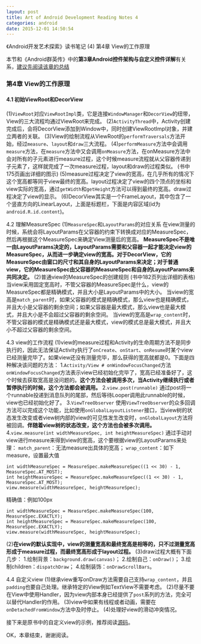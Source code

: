 ```yaml
---
layout: post
title: Art of Android Development Reading Notes 4
categories: android
date: 2015-12-01 14:50:54
---
```

《Android开发艺术探索》读书笔记 (4) 第4章 View的工作原理 <!--more-->

本节和《Android群英传》中的**第3章Android控件架构与自定义控件详解**有关系，[建议先阅读该章的总结](https://hujiaweibujidao.github.io/blog/2015/11/26/Android-Heros-Reading-Notes-2/)

### 第4章 View的工作原理
#### 4.1 初始ViewRoot和DecorView
(1)`ViewRoot`对应`ViewRootImpl`类，它是连接`WindowManager`和`DecorView`的纽带，View的三大流程均通过ViewRoot来完成。
(2)`ActivityThread`中，Activity创建完成后，会将DecorView添加到Window中，同时创建ViewRootImpl对象，并建立两者的关联。
(3)View的绘制流程从ViewRoot的`performTraversals`方法开始，经过`measure`、`layout`和`draw`三大流程。
(4)`performMeasure`方法中会调用`measure`方法，在`measure`方法中又会调用`onMeasure`方法，在onMeasure方法中会对所有的子元素进行measure过程，这个时候measure流程就从父容器传递到子元素了，这样就完成了一次measure过程，layout和draw的过程类似。 (书中175页画出详细的图示)
(5)measure过程决定了view的宽高，在几乎所有的情况下这个宽高都等同于view最终的宽高。layout过程决定了view的四个顶点的坐标和view实际的宽高，通过`getWidth`和`getHeight`方法可以得到最终的宽高。draw过程决定了view的显示。
(6)DecorView其实是一个FrameLayout，其中包含了一个竖直方向的LinearLayout，上面是标题栏，下面是内容区域(id为`android.R.id.content`)。

4.2 理解MeasureSpec
(1)`MeasureSpec`和`LayoutParams`的对应关系
在view测量的时候，系统会将LayoutParams在父容器的约束下转换成对应的MeasureSpec，然后再根据这个MeasureSpec来确定View测量后的宽高。
**MeasureSpec不是唯一由LayoutParams决定的，LayoutParams需要和父容器一起才能决定view的MeasureSpec，从而进一步确定view的宽高。对于DecorView，它的MeasureSpec由窗口的尺寸和其自身的LayoutParams来决定；对于普通view，它的MeasureSpec由父容器的MeasureSpec和自身的LayoutParams来共同决定。**
(2)普通view的MeasureSpec的创建规则 (书中182页列出详细的表格)
当view采用固定宽高时，不管父容器的MeasureSpec是什么，view的MeasureSpec都是精确模式，并且大小是LayoutParams中的大小。
当view的宽高是`match_parent`时，如果父容器的模式是精确模式，那么view也是精确模式，并且大小是父容器的剩余空间；如果父容器是最大模式，那么view也是最大模式，并且大小是不会超过父容器的剩余空间。
当view的宽高是`wrap_content`时，不管父容器的模式是精确模式还是最大模式，view的模式总是最大模式，并且大小不超过父容器的剩余空间。

4.3 view的工作流程
(1)view的measure过程和Activity的生命周期方法不是同步执行的，因此无法保证Activity执行了`onCreate`、`onStart`、`onResume`时某个view已经测量完毕了。如果view还没有测量完毕，那么获得的宽高就都是0。下面是四种解决该问题的方法：
1.`Activity/View # onWindowFocusChanged`方法
`onWindowFocusChanged`方法表示view已经初始化完毕了，宽高已经准备好了，这个时候去获取宽高是没问题的。**这个方法会被调用多次，当Activity继续执行或者暂停执行的时候，这个方法都会被调用。**
2.`view.post(runnable)`
通过post将一个runnable投递到消息队列的尾部，然后等待Looper调用此runnable的时候，view也已经初始化好了。
3.`ViewTreeObserver`
使用`ViewTreeObserver`的众多回调方法可以完成这个功能，比如使用`onGlobalLayoutListener`接口，当view树的状态发生改变或者view树内部的view的可见性发生改变时，`onGlobalLayout`方法将被回调。**伴随着view树的状态改变，这个方法也会被多次调用。**
4.`view.measure(int widthMeasureSpec, int heightMeasureSpec)`
通过手动对view进行measure来得到view的宽高，这个要根据view的LayoutParams来处理：
`match_parent`：无法measure出具体的宽高；
`wrap_content`：如下measure，设置最大值
```
int widthMeasureSpec = MeasureSpec.makeMeasureSpec((1 << 30) - 1, MeasureSpec.AT_MOST);
int heightMeasureSpec = MeasureSpec.makeMeasureSpec((1 << 30) - 1, MeasureSpec.AT_MOST);
view.measure(widthMeasureSpec, heightMeasureSpec);
```
精确值：例如100px
```
int widthMeasureSpec = MeasureSpec.makeMeasureSpec(100, MeasureSpec.EXACTLY);
int heightMeasureSpec = MeasureSpec.makeMeasureSpec(100, MeasureSpec.EXACTLY);
view.measure(widthMeasureSpec, heightMeasureSpec);
```
(2)**在view的默认实现中，view的测量宽高和最终宽高是相等的，只不过测量宽高形成于measure过程，而最终宽高形成于layout过程。**
(3)draw过程大概有下面几步：
1.绘制背景：`background.draw(canvas)`；
2.绘制自己：`onDraw()`；
3.绘制children：`dispatchDraw`；
4.绘制装饰：`onDrawScrollBars`。

4.4 自定义view
(1)继承view重写onDraw方法需要自己支持`wrap_content`，并且`padding`也要自己处理。继承特定的View例如TextView不需要考虑。
(2)尽量不要在View中使用Handler，因为view内部本身已经提供了`post`系列的方法，完全可以替代Handler的作用。
(3)view中如果有线程或者动画，需要在`onDetachedFromWindow`方法中及时停止。
(4)处理好view的滑动冲突情况。

接下来是原书中的自定义view的示例，推荐阅读[源码](https://github.com/singwhatiwanna/android-art-res/blob/master/Chapter_4/src/com/ryg/chapter_4/ui/CircleView.java)。

OK，本章结束，谢谢阅读。


